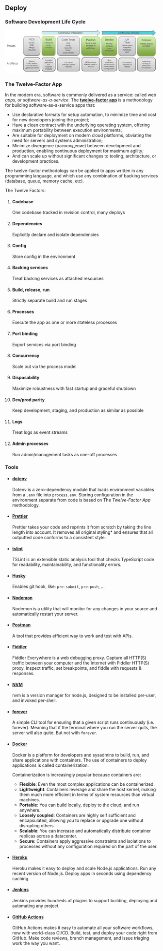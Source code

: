 ## Deploy

### Software Development Life Cycle

![sdlc](../images/sdlc.png)

### The Twelve-Factor App

In the modern era, software is commonly delivered as a service: called web _apps_, or _software-as-a-service_. The [**twelve-factor app**](https://12factor.net/) is a methodology for building software-as-a-service apps that:

- Use declarative formats for setup automation, to minimize time and cost for new developers joining the project;
- Have a clean contract with the underlying operating system, offering maximum portability between execution environments;
- Are suitable for deployment on modern cloud platforms, obviating the need for servers and systems administration;
- Minimize divergence (расхождение) between development and production, enabling continuous deployment for maximum agility;
- And can scale up without significant changes to tooling, architecture, or development practices.

The twelve-factor methodology can be applied to apps written in any programming language, and which use any combination of backing services (database, queue, memory cache, etc).

The Twelve Factors:

1. #### Codebase
   One codebase tracked in revision control, many deploys
2. #### Dependencies
   Explicitly declare and isolate dependencies
3. #### Config
   Store config in the environment
4. #### Backing services
   Treat backing services as attached resources
5. #### Build, release, run
   Strictly separate build and run stages
6. #### Processes
   Execute the app as one or more stateless processes
7. #### Port binding
   Export services via port binding
8. #### Concurrency
   Scale out via the process model
9. #### Disposability
   Maximize robustness with fast startup and graceful shutdown
10. #### Dev/prod parity
    Keep development, staging, and production as similar as possible
11. #### Logs
    Treat logs as event streams
12. #### Admin processes
    Run admin/management tasks as one-off processes

### Tools

- #### [dotenv](https://github.com/motdotla/dotenv)

  Dotenv is a zero-dependency module that loads environment variables from a `.env` file into `process.env`. Storing configuration in the environment separate from code is based on The _Twelve-Factor App_ methodology.

- #### [Prettier](https://prettier.io/)

  Prettier takes your code and reprints it from scratch by taking the line length into account. It removes all original styling\* and ensures that all outputted code conforms to a consistent style.

- #### [tslint](https://palantir.github.io/tslint/)

  TSLint is an extensible static analysis tool that checks TypeScript code for readability, maintainability, and functionality errors.

- #### [Husky](https://github.com/typicode/husky)

  Enables git hook, like: `pre-submit`, `pre-push`, ...

- #### [Nodemon](https://nodemon.io/)

  Nodemon is a utility that will monitor for any changes in your source and automatically restart your server.

- #### [Postman](https://www.postman.com/)

  A tool that provides efficient way to work and test with APIs.

- #### [Fiddler](https://www.telerik.com/fiddler)

  Fiddler Everywhere is a web debugging proxy. Capture all HTTP(S) traffic between your computer and the Internet with Fiddler HTTP(S) proxy. Inspect traffic, set breakpoints, and fiddle with requests & responses.

- #### [NVM](https://github.com/nvm-sh/nvm)

  nvm is a version manager for node.js, designed to be installed per-user, and invoked per-shell.

- #### [forever](https://github.com/foreversd/forever)

  A simple CLI tool for ensuring that a given script runs continuously (i.e. forever). Meaning that if the terminal where you run the server quits, the server will also quite. But not with `forever`.

- #### [Docker](https://docs.docker.com/)

  Docker is a platform for developers and sysadmins to build, run, and share applications with containers. The use of containers to deploy applications is called containerization.

  Containerization is increasingly popular because containers are:

  - **Flexible**: Even the most complex applications can be containerized.
  - **Lightweight**: Containers leverage and share the host kernel, making them much more efficient in terms of system resources than virtual machines.
  - **Portable**: You can build locally, deploy to the cloud, and run anywhere.
  - **Loosely coupled**: Containers are highly self sufficient and encapsulated, allowing you to replace or upgrade one without disrupting others.
  - **Scalable**: You can increase and automatically distribute container replicas across a datacenter.
  - **Secure**: Containers apply aggressive constraints and isolations to processes without any configuration required on the part of the user.

- #### [Heroku](https://devcenter.heroku.com/categories/nodejs-support)

  Heroku makes it easy to deploy and scale Node.js applications. Run any recent version of Node.js. Deploy apps in seconds using dependency caching.

- #### [Jenkins](https://www.jenkins.io/)

  Jenkins provides hundreds of plugins to support building, deploying and automating any project.

- #### [GitHub Actions](https://github.com/features/actions)

  GitHub Actions makes it easy to automate all your software workflows, now with world-class CI/CD. Build, test, and deploy your code right from GitHub. Make code reviews, branch management, and issue triaging work the way you want.

